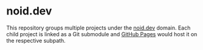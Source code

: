 # noid.dev

This repository groups multiple projects under the [noid.dev](https://noid.dev) domain.
Each child project is linked as a Git submodule and [GitHub Pages](https://pages.github.com)
would host it on the respective subpath.